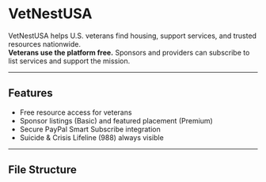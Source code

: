 # VetNestUSA

VetNestUSA helps U.S. veterans find housing, support services, and trusted resources nationwide.  
**Veterans use the platform free.** Sponsors and providers can subscribe to list services and support the mission.

---

## Features
- Free resource access for veterans
- Sponsor listings (Basic) and featured placement (Premium)
- Secure PayPal Smart Subscribe integration
- Suicide & Crisis Lifeline (988) always visible

---

## File Structure
